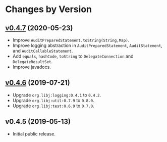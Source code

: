 # Changes by Version

## [v0.4.7](https://github.com/libj/sql/compare/30dc2d3f7259aaaf010df901bab8d66d0046fc82..HEAD) (2020-05-23)
* Improve `AuditPreparedStatement.toString(String,Map)`.
* Improve logging abstraction in `AuditPreparedStatement`, `AuditStatement`, and `AuditCallableStatement`.
* Add `equals`, `hashCode`, `toString` to `DelegateConnection` and `DelegateResultSet`.
* Improve javadocs.

## [v0.4.6](https://github.com/libj/sql/compare/786438c24e55a375754e312da13188a978b9fb25..30dc2d3f7259aaaf010df901bab8d66d0046fc82) (2019-07-21)
* Upgrade `org.libj:logging:0.4.1` to `0.4.2`.
* Upgrade `org.libj:util:0.7.9` to `0.8.0`.
* Upgrade `org.libj:test:0.6.9` to `0.7.0`.

## v0.4.5 (2019-05-13)
* Initial public release.
